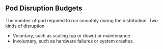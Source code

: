 ## Pod Disruption  Budgets

The number of pod required to run smoothly during the distribution. Two kinds of disruption
- Voluntary, such as scaling (up or down) or maintenance.
- Involuntary, such as hardware failures or system crashes.

